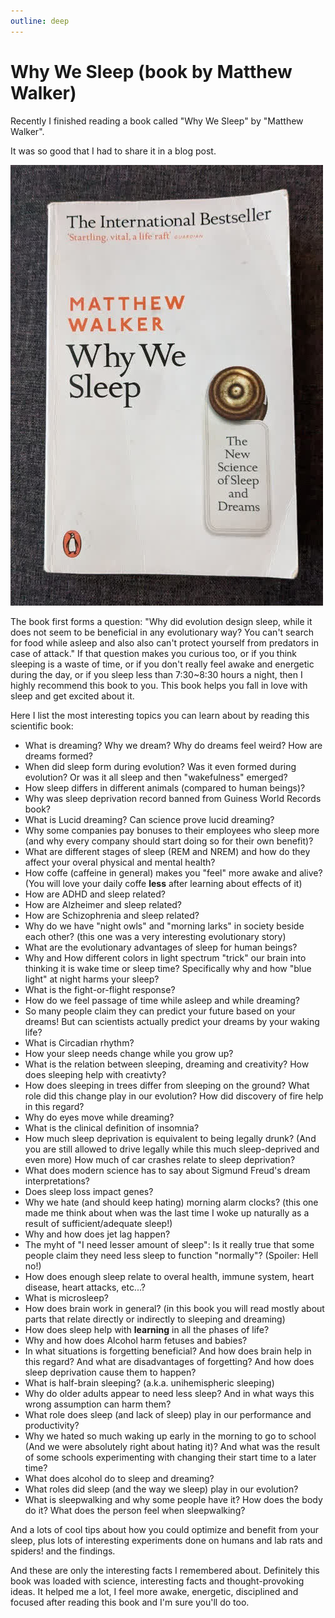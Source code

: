 ```yaml
---
outline: deep
---
```


# Why We Sleep (book by Matthew Walker)

Recently I finished reading a book called "Why We Sleep" by "Matthew Walker".

It was so good that  I had to share it in a blog post.

![Why We Sleep by Matthew Walker](./why-we-sleep-cover.jpg)

The book first forms a question: "Why did evolution design sleep, while it does not seem to be beneficial in any evolutionary way? You can't search for food while asleep and also also can't protect yourself from predators in case of attack." If that question makes you curious too, or if you think sleeping is a waste of time, or if you don't really feel awake and energetic during the day, or if you sleep less than 7:30~8:30 hours a night, then I highly recommend this book to you. This book helps you fall in love with sleep and get excited about it.

Here I list the most interesting topics you can learn about by reading this scientific book:

- What is dreaming? Why we dream? Why do dreams feel weird? How are dreams formed?
- When did sleep form during evolution? Was it even formed during evolution? Or was it all sleep and then "wakefulness" emerged?
- How sleep differs in different animals (compared to human beings)?
- Why was sleep deprivation record banned from Guiness World Records book?
- What is Lucid dreaming? Can science prove lucid dreaming?
- Why some companies pay bonuses to their employees who sleep more (and why every company should start doing so for their own benefit)?
- What are different stages of sleep (REM and NREM) and how do they affect your overal physical and mental health?
- How coffe (caffeine in general) makes you "feel" more awake and alive? (You will love your daily coffe **less** after learning about effects of it)
- How are ADHD and sleep related?
- How are Alzheimer and sleep related?
- How are Schizophrenia and sleep related?
- Why do we have "night owls" and "morning larks" in society beside each other? (this one was a very interesting evolutionary story)
- What are the evolutionary advantages of sleep for human beings?
- Why and How different colors in light spectrum "trick" our brain into thinking it is wake time or sleep time? Specifically why and how "blue light" at night harms your sleep?
- What is the fight-or-flight response?
- How do we feel passage of time while asleep and while dreaming?
- So many people claim they can predict your future based on your dreams! But can scientists actually predict your dreams by your waking life?
- What is Circadian rhythm?
- How your sleep needs change while you grow up?
- What is the relation between sleeping, dreaming and creativity? How does sleeping help with creativty?
- How does sleeping in trees differ from sleeping on the ground? What role did this change play in our evolution? How did discovery of fire help in this regard?
- Why do eyes move while dreaming?
- What is the clinical definition of insomnia?
- How much sleep deprivation is equivalent to being legally drunk? (And you are still allowed to drive legally while this much sleep-deprived and even more) How much of car crashes relate to sleep deprivation?
- What does modern science has to say about Sigmund Freud's dream interpretations?
- Does sleep loss impact genes?
- Why we hate (and should keep hating) morning alarm clocks? (this one made me think about when was the last time I woke up naturally as a result of sufficient/adequate sleep!)
- Why and how does jet lag happen?
- The myht of "I need lesser amount of sleep": Is it really true that some people claim they need less sleep to function "normally"? (Spoiler: Hell no!)
- How does enough sleep relate to overal health, immune system, heart disease, heart attacks, etc...?
- What is microsleep?
- How does brain work in general? (in this book you will read mostly about parts that relate directly or indirectly to sleeping and dreaming)
- How does sleep help with **learning** in all the phases of life?
- Why and how does Alcohol harm fetuses and babies?
- In what situations is forgetting beneficial? And how does brain help in this regard? And what are disadvantages of forgetting? And how does sleep deprivation cause them to happen?
- What is half-brain sleeping? (a.k.a. unihemispheric sleeping)
- Why do older adults appear to need less sleep? And in what ways this wrong assumption can harm them?
- What role does sleep (and lack of sleep) play in our performance and productivity?
- Why we hated so much waking up early in the morning to go to school (And we were absolutely right about hating it)? And what was the result of some schools experimenting with changing their start time to a later time?
- What does alcohol do to sleep and dreaming?
- What roles did sleep (and the way we sleep) play in our evolution?
- What is sleepwalking and why some people have it? How does the body do it? What does the person feel when sleepwalking?

And a lots of cool tips about how you could optimize and benefit from your sleep, plus lots of interesting experiments done on humans and lab rats and spiders! and the findings.

And these are only the interesting facts I remembered about. Definitely this book was loaded with science, interesting facts and thought-provoking ideas. It helped me a lot, I feel more awake, energetic, disciplined and focused after reading this book and I'm sure you'll do too.
